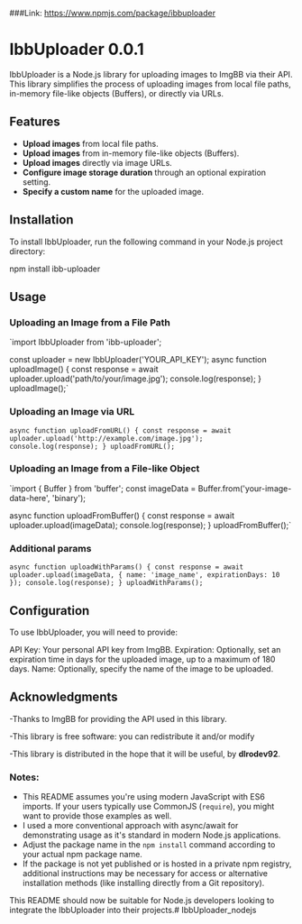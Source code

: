 ###Link: https://www.npmjs.com/package/ibbuploader
# IbbUploader 0.0.1

IbbUploader is a Node.js library for uploading images to ImgBB via their API. This library simplifies the process of uploading images from local file paths, in-memory file-like objects (Buffers), or directly via URLs.

## Features

- **Upload images** from local file paths.
- **Upload images** from in-memory file-like objects (Buffers).
- **Upload images** directly via image URLs.
- **Configure image storage duration** through an optional expiration setting.
- **Specify a custom name** for the uploaded image.

## Installation

To install IbbUploader, run the following command in your Node.js project directory:

npm install ibb-uploader

## Usage

### Uploading an Image from a File Path

`import IbbUploader from 'ibb-uploader';

const uploader = new IbbUploader('YOUR_API_KEY');
async function uploadImage() {
  const response = await uploader.upload('path/to/your/image.jpg');
  console.log(response);
}
uploadImage();`

### Uploading an Image via URL

`async function uploadFromURL() {
  const response = await uploader.upload('http://example.com/image.jpg');
  console.log(response);
}
uploadFromURL();`

### Uploading an Image from a File-like Object

`import { Buffer } from 'buffer';
const imageData = Buffer.from('your-image-data-here', 'binary');

async function uploadFromBuffer() {
  const response = await uploader.upload(imageData);
  console.log(response);
}
uploadFromBuffer();`

### Additional params

`async function uploadWithParams() {
  const response = await uploader.upload(imageData, {
    name: 'image_name',
    expirationDays: 10
  });
  console.log(response);
}
uploadWithParams(); `

## Configuration

To use IbbUploader, you will need to provide:

API Key: Your personal API key from ImgBB.
Expiration: Optionally, set an expiration time in days for the uploaded image, up to a maximum of 180 days.
Name: Optionally, specify the name of the image to be uploaded.


## Acknowledgments

-Thanks to ImgBB for providing the API used in this library.

-This library is free software: you can redistribute it and/or modify

-This library is distributed in the hope that it will be useful, by **dlrodev92**.

### Notes:

- This README assumes you're using modern JavaScript with ES6 imports. If your users typically use CommonJS (`require`), you might want to provide those examples as well.
- I used a more conventional approach with async/await for demonstrating usage as it's standard in modern Node.js applications.
- Adjust the package name in the `npm install` command according to your actual npm package name.
- If the package is not yet published or is hosted in a private npm registry, additional instructions may be necessary for access or alternative installation methods (like installing directly from a Git repository).

This README should now be suitable for Node.js developers looking to integrate the IbbUploader into their projects.# IbbUploader_nodejs
